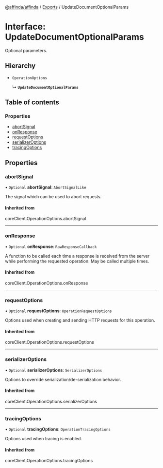 [@affinda/affinda](../README.md) / [Exports](../modules.md) / UpdateDocumentOptionalParams

# Interface: UpdateDocumentOptionalParams

Optional parameters.

## Hierarchy

- `OperationOptions`

  ↳ **`UpdateDocumentOptionalParams`**

## Table of contents

### Properties

- [abortSignal](UpdateDocumentOptionalParams.md#abortsignal)
- [onResponse](UpdateDocumentOptionalParams.md#onresponse)
- [requestOptions](UpdateDocumentOptionalParams.md#requestoptions)
- [serializerOptions](UpdateDocumentOptionalParams.md#serializeroptions)
- [tracingOptions](UpdateDocumentOptionalParams.md#tracingoptions)

## Properties

### abortSignal

• `Optional` **abortSignal**: `AbortSignalLike`

The signal which can be used to abort requests.

#### Inherited from

coreClient.OperationOptions.abortSignal

___

### onResponse

• `Optional` **onResponse**: `RawResponseCallback`

A function to be called each time a response is received from the server
while performing the requested operation.
May be called multiple times.

#### Inherited from

coreClient.OperationOptions.onResponse

___

### requestOptions

• `Optional` **requestOptions**: `OperationRequestOptions`

Options used when creating and sending HTTP requests for this operation.

#### Inherited from

coreClient.OperationOptions.requestOptions

___

### serializerOptions

• `Optional` **serializerOptions**: `SerializerOptions`

Options to override serialization/de-serialization behavior.

#### Inherited from

coreClient.OperationOptions.serializerOptions

___

### tracingOptions

• `Optional` **tracingOptions**: `OperationTracingOptions`

Options used when tracing is enabled.

#### Inherited from

coreClient.OperationOptions.tracingOptions
